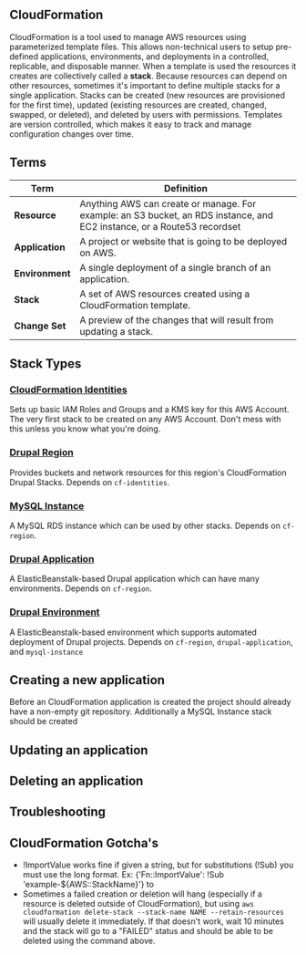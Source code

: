 ## CloudFormation
CloudFormation is a tool used to manage AWS resources using parameterized template files. This allows non-technical users to setup pre-defined applications, environments, and deployments in a controlled, replicable, and disposable manner. When a template is used the resources it creates are collectively called a **stack**. Because resources can depend on other resources, sometimes it's important to define multiple stacks for a single application. Stacks can be created (new resources are provisioned for the first time), updated (existing resources are created, changed, swapped, or deleted), and deleted by users with permissions. Templates are version controlled, which makes it easy to track and manage configuration changes over time.

## Terms
Term|Definition
---|---
**Resource**|Anything AWS can create or manage. For example: an S3 bucket, an RDS instance, and EC2 instance, or a Route53 recordset
**Application**|A project or website that is going to be deployed on AWS.
**Environment**|A single deployment of a single branch of an application.
**Stack**|A set of AWS resources created using a CloudFormation template.
**Change Set**|A preview of the changes that will result from updating a stack.

## Stack Types

### <a target="_blank" href="https://console.aws.amazon.com/cloudformation/home?region=us-east-1#/stacks/new?stackName=cf-identities&templateURL=https://s3.amazonaws.com/nemac-cloudformation/cf-identities.yaml">CloudFormation Identities</a>
Sets up basic IAM Roles and Groups and a KMS key for this AWS Account. The very first stack to be created on any AWS Account. Don't mess with this unless you know what you're doing.
### <a target="_blank" href="https://console.aws.amazon.com/cloudformation/home?region=us-east-1#/stacks/new?stackName=cf-region&templateURL=https://s3.amazonaws.com/nemac-cloudformation/cf-region.yaml">Drupal Region</a>
Provides buckets and network resources for this region's CloudFormation Drupal Stacks. Depends on `cf-identities`.
### <a target="_blank" href="https://console.aws.amazon.com/cloudformation/home?region=us-east-1#/stacks/new?stackName=drupal-mysql56&templateURL=https://s3.amazonaws.com/nemac-cloudformation/mysql-instance.yaml">MySQL Instance</a>
A MySQL RDS instance which can be used by other stacks. Depends on `cf-region`.
### <a target="_blank" href="https://console.aws.amazon.com/cloudformation/home?region=us-east-1#/stacks/new?stackName=someproject-com&templateURL=https://s3.amazonaws.com/nemac-cloudformation/drupal-application.yaml">Drupal Application</a>
A ElasticBeanstalk-based Drupal application which can have many environments. Depends on `cf-region`.
### <a target="_blank" href="https://console.aws.amazon.com/cloudformation/home?region=us-east-1#/stacks/new?stackName=someproject-com-1&templateURL=https://s3.amazonaws.com/nemac-cloudformation/drupal-environment.yaml">Drupal Environment</a>
A ElasticBeanstalk-based environment which supports automated deployment of Drupal projects. Depends on `cf-region`, `drupal-application`, and `mysql-instance`
## Creating a new application
Before an CloudFormation application is created the project should already have a non-empty git repository. Additionally a MySQL Instance stack should be created

## Updating an application
## Deleting an application

## Troubleshooting
<!-- TODO Write troubleshooting -->
## CloudFormation Gotcha's
* !ImportValue works fine if given a string, but for substitutions (!Sub) you must use the long format. Ex: {'Fn::ImportValue': !Sub 'example-${AWS::StackName}'} to
* Sometimes a failed creation or deletion will hang (especially if a resource is deleted outside of CloudFormation), but using `aws cloudformation delete-stack --stack-name NAME --retain-resources` will usually delete it immediately. If that doesn't work, wait 10 minutes and the stack will go to a "FAILED" status and should be able to be deleted using the command above.

<!-- TODO Write a meaningful contributing guide -->